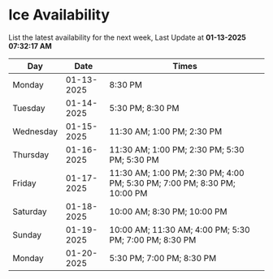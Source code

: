 # Ice Availability

List the latest availability for the next week, Last Update at **01-13-2025 07:32:17 AM**

| Day         | Date        | Times       |
| ----------- | ----------- | ----------- |
|Monday|01-13-2025|8:30 PM|
|Tuesday|01-14-2025|5:30 PM; 8:30 PM|
|Wednesday|01-15-2025|11:30 AM; 1:00 PM; 2:30 PM|
|Thursday|01-16-2025|11:30 AM; 1:00 PM; 2:30 PM; 5:30 PM; 5:30 PM|
|Friday|01-17-2025|11:30 AM; 1:00 PM; 2:30 PM; 4:00 PM; 5:30 PM; 7:00 PM; 8:30 PM; 10:00 PM|
|Saturday|01-18-2025|10:00 AM; 8:30 PM; 10:00 PM|
|Sunday|01-19-2025|10:00 AM; 11:30 AM; 4:00 PM; 5:30 PM; 7:00 PM; 8:30 PM|
|Monday|01-20-2025|5:30 PM; 7:00 PM; 8:30 PM|

